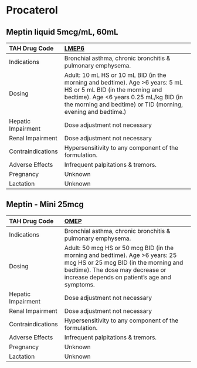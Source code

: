 # Procaterol

## Meptin liquid 5mcg/mL, 60mL

| TAH Drug Code      | [LMEP6](https://www.tahsda.org.tw/drugs/hissearch.php?drug_code=LMEP6)                                                                                                                                                     |
|:-------------------|:---------------------------------------------------------------------------------------------------------------------------------------------------------------------------------------------------------------------------|
| Indications        | Bronchial asthma, chronic bronchitis & pulmonary emphysema.                                                                                                                                                                |
| Dosing             | Adult: 10 mL HS or 10 mL BID (in the morning and bedtime). Age >6 years: 5 mL HS or 5 mL BID (in the morning and bedtime). Age <6 years 0.25 mL/kg BID (in the morning and bedtime) or TID (morning, evening and bedtime.) |
| Hepatic Impairment | Dose adjustment not necessary                                                                                                                                                                                              |
| Renal Impairment   | Dose adjustment not necessary                                                                                                                                                                                              |
| Contraindications  | Hypersensitivity to any component of the formulation.                                                                                                                                                                      |
| Adverse Effects    | Infrequent palpitations & tremors.                                                                                                                                                                                         |
| Pregnancy          | Unknown                                                                                                                                                                                                                    |
| Lactation          | Unknown                                                                                                                                                                                                                    |

## Meptin - Mini 25mcg

| TAH Drug Code      | [OMEP](https://www.tahsda.org.tw/drugs/hissearch.php?drug_code=OMEP)                                                                                                                                      |
|:-------------------|:----------------------------------------------------------------------------------------------------------------------------------------------------------------------------------------------------------|
| Indications        | Bronchial asthma, chronic bronchitis & pulmonary emphysema.                                                                                                                                               |
| Dosing             | Adult: 50 mcg HS or 50 mcg BID (in the morning and bedtime). Age >6 years: 25 mcg HS or 25 mcg BID (in the morning and bedtime). The dose may decrease or increase depends on patient’s age and symptoms. |
| Hepatic Impairment | Dose adjustment not necessary                                                                                                                                                                             |
| Renal Impairment   | Dose adjustment not necessary                                                                                                                                                                             |
| Contraindications  | Hypersensitivity to any component of the formulation.                                                                                                                                                     |
| Adverse Effects    | Infrequent palpitations & tremors.                                                                                                                                                                        |
| Pregnancy          | Unknown                                                                                                                                                                                                   |
| Lactation          | Unknown                                                                                                                                                                                                   |

